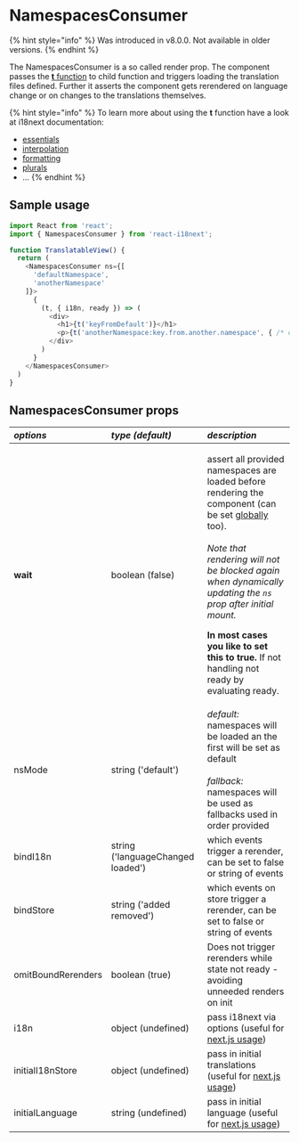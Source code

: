 # NamespacesConsumer

{% hint style="info" %}
Was introduced in v8.0.0. Not available in older versions.
{% endhint %}

The NamespacesConsumer is a so called render prop. The component passes the [**t** function](https://www.i18next.com/overview/api#t) to child function and triggers loading the translation files defined. Further it asserts the component gets rerendered on language change or on changes to the translations themselves.

{% hint style="info" %}
To learn more about using the **t** function have a look at i18next documentation:

* [essentials](https://www.i18next.com/essentials.html)
* [interpolation](https://www.i18next.com/interpolation.html)
* [formatting](https://www.i18next.com/formatting.html)
* [plurals](https://www.i18next.com/plurals.html)
* ...
{% endhint %}

## Sample usage

```javascript
import React from 'react';
import { NamespacesConsumer } from 'react-i18next';

function TranslatableView() {
  return (
    <NamespacesConsumer ns={[
      'defaultNamespace',
      'anotherNamespace'
    ]}>
      {
        (t, { i18n, ready }) => (
          <div>
            <h1>{t('keyFromDefault')}</h1>
            <p>{t('anotherNamespace:key.from.another.namespace', { /* options t options */ })}</p>
          </div>
        )
      }
    </NamespacesConsumer>
  )
}
```

## NamespacesConsumer props

<table>
  <thead>
    <tr>
      <th style="text-align:left"><em><b>options</b></em>
      </th>
      <th style="text-align:left"><em><b>type (default)</b></em>
      </th>
      <th style="text-align:left"><em><b>description</b></em>
      </th>
    </tr>
  </thead>
  <tbody>
    <tr>
      <td style="text-align:left"><b>wait</b>
      </td>
      <td style="text-align:left">boolean (false)</td>
      <td style="text-align:left">
        <p>assert all provided namespaces are loaded before rendering the component
          (can be set <a href="i18next-instance.md">globally</a> too).
          <br />
          <br /><em>Note that rendering will not be blocked again when dynamically updating the <code>ns</code> prop after initial mount.</em>
        </p>
        <p></p>
        <p><b>In most cases you like to set this to true.</b> If not handling not
          ready by evaluating ready.</p>
      </td>
    </tr>
    <tr>
      <td style="text-align:left">nsMode</td>
      <td style="text-align:left">string ('default')</td>
      <td style="text-align:left"><em>default:</em> namespaces will be loaded an the first will be set as
        default
        <br />
        <br /><em>fallback:</em> namespaces will be used as fallbacks used in order provided</td>
    </tr>
    <tr>
      <td style="text-align:left">bindI18n</td>
      <td style="text-align:left">string ('languageChanged loaded')</td>
      <td style="text-align:left">which events trigger a rerender, can be set to false or string of events</td>
    </tr>
    <tr>
      <td style="text-align:left">bindStore</td>
      <td style="text-align:left">string ('added removed')</td>
      <td style="text-align:left">which events on store trigger a rerender, can be set to false or string
        of events</td>
    </tr>
    <tr>
      <td style="text-align:left">omitBoundRerenders</td>
      <td style="text-align:left">boolean (true)</td>
      <td style="text-align:left">Does not trigger rerenders while state not ready - avoiding unneeded renders
        on init</td>
    </tr>
    <tr>
      <td style="text-align:left">i18n</td>
      <td style="text-align:left">object (undefined)</td>
      <td style="text-align:left">pass i18next via options (useful for <a href="https://github.com/i18next/react-i18next/tree/master/example/nextjs">next.js usage</a>)</td>
    </tr>
    <tr>
      <td style="text-align:left">initialI18nStore</td>
      <td style="text-align:left">object (undefined)</td>
      <td style="text-align:left">pass in initial translations (useful for <a href="https://github.com/i18next/react-i18next/blob/master/example/nextjs/pages/index.js#L29">next.js usage</a>)</td>
    </tr>
    <tr>
      <td style="text-align:left">initialLanguage</td>
      <td style="text-align:left">string (undefined)</td>
      <td style="text-align:left">pass in initial language (useful for <a href="https://github.com/i18next/react-i18next/blob/master/example/nextjs/pages/index.js#L29">next.js usage</a>)</td>
    </tr>
  </tbody>
</table>